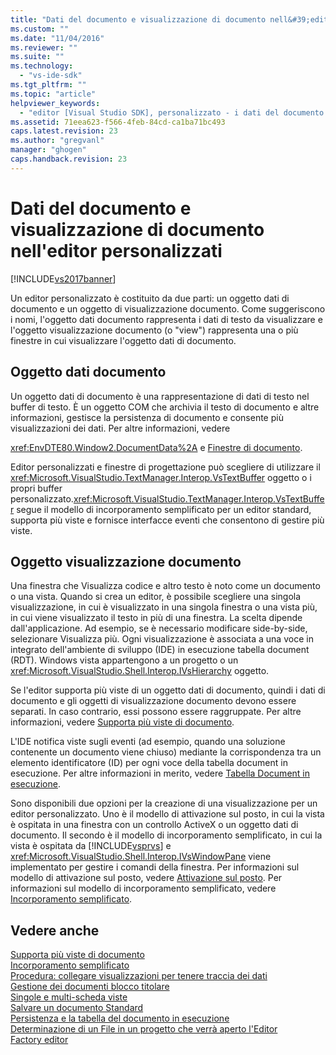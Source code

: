 ```yaml
---
title: "Dati del documento e visualizzazione di documento nell&#39;editor personalizzati | Microsoft Docs"
ms.custom: ""
ms.date: "11/04/2016"
ms.reviewer: ""
ms.suite: ""
ms.technology: 
  - "vs-ide-sdk"
ms.tgt_pltfrm: ""
ms.topic: "article"
helpviewer_keywords: 
  - "editor [Visual Studio SDK], personalizzato - i dati del documento e visualizzazione del documento"
ms.assetid: 71eea623-f566-4feb-84cd-ca1ba71bc493
caps.latest.revision: 23
ms.author: "gregvanl"
manager: "ghogen"
caps.handback.revision: 23
---
```

# Dati del documento e visualizzazione di documento nell&#39;editor personalizzati
[!INCLUDE[vs2017banner](../code-quality/includes/vs2017banner.md)]

Un editor personalizzato è costituito da due parti: un oggetto dati di documento e un oggetto di visualizzazione documento. Come suggeriscono i nomi, l'oggetto dati documento rappresenta i dati di testo da visualizzare e l'oggetto visualizzazione documento \(o "view"\) rappresenta una o più finestre in cui visualizzare l'oggetto dati di documento.  
  
## Oggetto dati documento  
 Un oggetto dati di documento è una rappresentazione di dati di testo nel buffer di testo. È un oggetto COM che archivia il testo di documento e altre informazioni, gestisce la persistenza di documento e consente più visualizzazioni dei dati. Per altre informazioni, vedere  
  
 <xref:EnvDTE80.Window2.DocumentData%2A> e [Finestre di documento](../extensibility/internals/document-windows.md).  
  
 Editor personalizzati e finestre di progettazione può scegliere di utilizzare il <xref:Microsoft.VisualStudio.TextManager.Interop.VsTextBuffer> oggetto o i propri buffer personalizzato.<xref:Microsoft.VisualStudio.TextManager.Interop.VsTextBuffer> segue il modello di incorporamento semplificato per un editor standard, supporta più viste e fornisce interfacce eventi che consentono di gestire più viste.  
  
## Oggetto visualizzazione documento  
 Una finestra che Visualizza codice e altro testo è noto come un documento o una vista. Quando si crea un editor, è possibile scegliere una singola visualizzazione, in cui è visualizzato in una singola finestra o una vista più, in cui viene visualizzato il testo in più di una finestra. La scelta dipende dall'applicazione. Ad esempio, se è necessario modificare side\-by\-side, selezionare Visualizza più. Ogni visualizzazione è associata a una voce in integrato dell'ambiente di sviluppo \(IDE\) in esecuzione tabella document \(RDT\). Windows vista appartengono a un progetto o un <xref:Microsoft.VisualStudio.Shell.Interop.IVsHierarchy> oggetto.  
  
 Se l'editor supporta più viste di un oggetto dati di documento, quindi i dati di documento e gli oggetti di visualizzazione documento devono essere separati. In caso contrario, essi possono essere raggruppate. Per altre informazioni, vedere [Supporta più viste di documento](../extensibility/supporting-multiple-document-views.md).  
  
 L'IDE notifica viste sugli eventi \(ad esempio, quando una soluzione contenente un documento viene chiuso\) mediante la corrispondenza tra un elemento identificatore \(ID\) per ogni voce della tabella document in esecuzione. Per altre informazioni in merito, vedere [Tabella Document in esecuzione](../extensibility/internals/running-document-table.md).  
  
 Sono disponibili due opzioni per la creazione di una visualizzazione per un editor personalizzato. Uno è il modello di attivazione sul posto, in cui la vista è ospitata in una finestra con un controllo ActiveX o un oggetto dati di documento. Il secondo è il modello di incorporamento semplificato, in cui la vista è ospitata da [!INCLUDE[vsprvs](../code-quality/includes/vsprvs_md.md)] e <xref:Microsoft.VisualStudio.Shell.Interop.IVsWindowPane> viene implementato per gestire i comandi della finestra. Per informazioni sul modello di attivazione sul posto, vedere [Attivazione sul posto](../misc/in-place-activation.md). Per informazioni sul modello di incorporamento semplificato, vedere [Incorporamento semplificato](../extensibility/simplified-embedding.md).  
  
## Vedere anche  
 [Supporta più viste di documento](../extensibility/supporting-multiple-document-views.md)   
 [Incorporamento semplificato](../extensibility/simplified-embedding.md)   
 [Procedura: collegare visualizzazioni per tenere traccia dei dati](../extensibility/how-to-attach-views-to-document-data.md)   
 [Gestione dei documenti blocco titolare](../extensibility/document-lock-holder-management.md)   
 [Singole e multi\-scheda viste](../extensibility/single-and-multi-tab-views.md)   
 [Salvare un documento Standard](../extensibility/internals/saving-a-standard-document.md)   
 [Persistenza e la tabella del documento in esecuzione](../extensibility/internals/persistence-and-the-running-document-table.md)   
 [Determinazione di un File in un progetto che verrà aperto l'Editor](../extensibility/internals/determining-which-editor-opens-a-file-in-a-project.md)   
 [Factory editor](../extensibility/editor-factories.md)